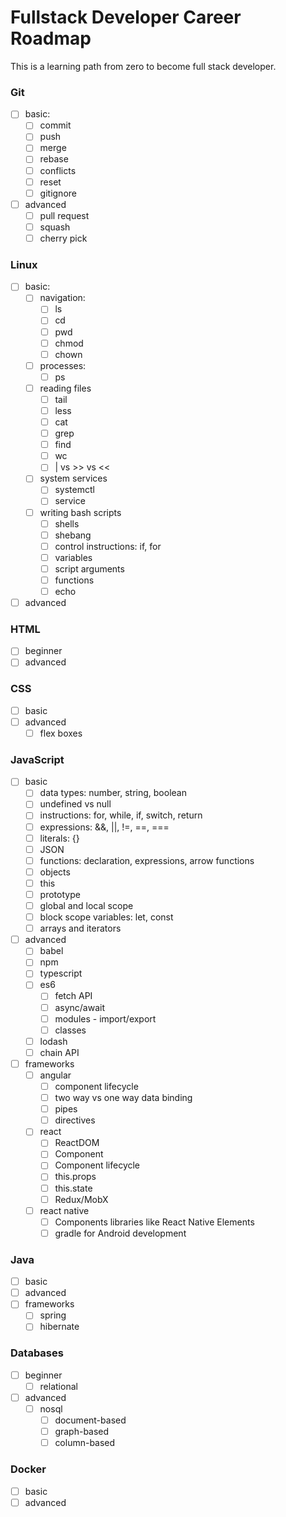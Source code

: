# Fullstack Developer Career Roadmap #

This is a learning path from zero to become full stack developer.

### Git ###
* [ ] basic:
    * [ ] commit
    * [ ] push
    * [ ] merge
    * [ ] rebase
    * [ ] conflicts
    * [ ] reset
    * [ ] gitignore
* [ ] advanced
    * [ ] pull request
    * [ ] squash
    * [ ] cherry pick
    
### Linux ###
* [ ] basic:
    * [ ] navigation:
        * [ ] ls
        * [ ] cd
        * [ ] pwd
        * [ ] chmod
        * [ ] chown
    * [ ] processes:
        * [ ] ps
    * [ ] reading files
        * [ ] tail
        * [ ] less
        * [ ] cat
        * [ ] grep
        * [ ] find
        * [ ] wc
        * [ ] | vs >> vs <<
    * [ ] system services
        * [ ] systemctl
        * [ ] service
    * [ ] writing bash scripts
        * [ ] shells
        * [ ] shebang
        * [ ] control instructions: if, for
        * [ ] variables
        * [ ] script arguments
        * [ ] functions
        * [ ] echo
* [ ] advanced

### HTML ###
* [ ] beginner
* [ ] advanced

### CSS ###
* [ ] basic
* [ ] advanced
    * [ ] flex boxes

### JavaScript ###
* [ ] basic
    * [ ] data types: number, string, boolean
    * [ ] undefined vs null
    * [ ] instructions: for, while, if, switch, return
    * [ ] expressions: &&, ||, !=, ==, ===
    * [ ] literals: {}
    * [ ] JSON
    * [ ] functions: declaration, expressions, arrow functions
    * [ ] objects
    * [ ] this
    * [ ] prototype
    * [ ] global and local scope
    * [ ] block scope variables: let, const
    * [ ] arrays and iterators
    
* [ ] advanced
    * [ ] babel
    * [ ] npm
    * [ ] typescript
    * [ ] es6
        * [ ] fetch API
        * [ ] async/await
        * [ ] modules - import/export
        * [ ] classes
    * [ ] lodash
    * [ ] chain API
* [ ] frameworks
    * [ ] angular
        * [ ] component lifecycle
        * [ ] two way vs one way data binding
        * [ ] pipes
        * [ ] directives
    * [ ] react
        * [ ] ReactDOM
        * [ ] Component
        * [ ] Component lifecycle
        * [ ] this.props
        * [ ] this.state
        * [ ] Redux/MobX
    * [ ] react native
        * [ ] Components libraries like React Native Elements
        * [ ] gradle for Android development
    
### Java ###
* [ ] basic
* [ ] advanced
* [ ] frameworks
    * [ ] spring
    * [ ] hibernate
    
### Databases ###
* [ ] beginner
    * [ ] relational 
* [ ] advanced
    * [ ] nosql
        * [ ] document-based
        * [ ] graph-based
        * [ ] column-based

### Docker ###
* [ ] basic
* [ ] advanced
